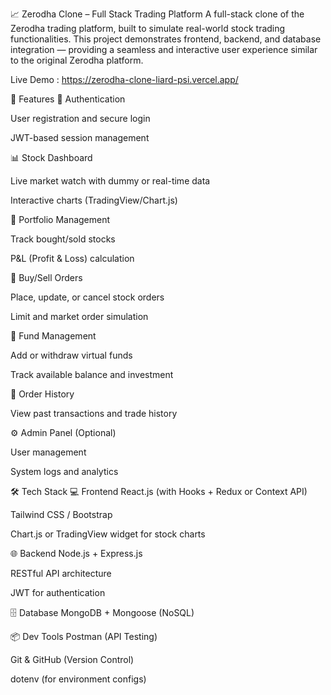 📈 Zerodha Clone – Full Stack Trading Platform
A full-stack clone of the Zerodha trading platform, built to simulate real-world stock trading functionalities. This project demonstrates frontend, backend, and database integration — providing a seamless and interactive user experience similar to the original Zerodha platform.

Live Demo : https://zerodha-clone-liard-psi.vercel.app/

🚀 Features
🔐 Authentication

User registration and secure login

JWT-based session management

📊 Stock Dashboard

Live market watch with dummy or real-time data

Interactive charts (TradingView/Chart.js)

💼 Portfolio Management

Track bought/sold stocks

P&L (Profit & Loss) calculation

🛒 Buy/Sell Orders

Place, update, or cancel stock orders

Limit and market order simulation

🏦 Fund Management

Add or withdraw virtual funds

Track available balance and investment

📜 Order History

View past transactions and trade history

⚙️ Admin Panel (Optional)

User management

System logs and analytics

🛠️ Tech Stack
💻 Frontend
React.js (with Hooks + Redux or Context API)

Tailwind CSS / Bootstrap

Chart.js or TradingView widget for stock charts

🌐 Backend
Node.js + Express.js

RESTful API architecture

JWT for authentication

🗄️ Database
MongoDB + Mongoose (NoSQL)

📦 Dev Tools
Postman (API Testing)

Git & GitHub (Version Control)

dotenv (for environment configs)
